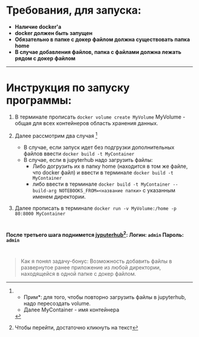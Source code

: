 
# Требования, для запуска:
* __Наличие docker'а__
* __docker должен быть запущен__
* __Обязательно в папке с докер файлом должна существовать папка home__
* __В случае добавления файлов, папка с файлами должна лежать рядом с докер файлом__
---
#  Инструкция по запуску программы:
1.  В терминале прописать ```docker volume create MyVolume```
MyVolume - общая для всех контейнеров область хранения данных.
2.  Далее рассмотрим два случая [^1] 
    * В случае, если запуск идет без подгрузки дополнительных файлов ввести ```docker build -t MyContainer ```
    * В случае, если в jupyterhub надо загрузить файлы:
        * Либо догрузить их в папку home (находится в том же файле, что docker файл) и ввести в терминале ```docker build -t MyContainer ```
        * либо ввести в терминале ```docker build -t MyContainer --build-arg NOTEBOOKS_FROM=<название папки>``` с указанным именем директории.

3. Далее прописать в терминале ```docker run -v MyVolume:/home -p 80:8000 MyContainer```
#
__После третьего шага поднимется [jyputerhub](http://localhost:80)[^2]:
    Логин: ```admin```
    Пароль: ```admin```__ 

#
>Как я понял задачу-бонус:
Возможность добавить файлы в развернутое ранее приложение из любой директории, находящейся в одной папке с докер файлом.

[^1]: * Прим*: для того, чтобы повторно загрузить файлы в jupyterhub, надо пересоздать volume.
    * Далее MyContainer - имя контейнера
[^2]: Чтобы перейти, достаточно кликнуть на текст